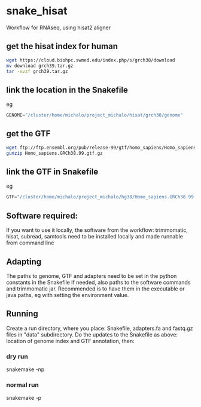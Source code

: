 # snake_hisat

Workflow for RNAseq, using hisat2 aligner 

## get the hisat index for human
```bash
wget https://cloud.biohpc.swmed.edu/index.php/s/grch38/download
mv download grch39.tar.gz
tar -xvzf grch39.tar.gz
```

## link the location in the Snakefile
eg
```python
GENOME="/cluster/home/michalo/project_michalo/hisat/grch38/genome"
```

## get the GTF
```bash
wget ftp://ftp.ensembl.org/pub/release-99/gtf/homo_sapiens/Homo_sapiens.GRCh38.99.gtf.gz
gunzip Homo_sapiens.GRCh38.99.gtf.gz
```

## link the GTF in Snakefile
eg
```python
GTF="/cluster/home/michalo/project_michalo/hg38/Homo_sapiens.GRCh38.99.gtf"
```



## Software required:
If you want to use it locally, the software from the workflow: trimmomatic, hisat, subread, samtools need to be installed locally and made runnable from command line

## Adapting
The paths to genome, GTF and adapters need to be set in the python constants in the Snakefile
If needed, also paths to the software commands and trimmomatic jar. Recommended is to have them in the executable or java paths, eg with setting the environment value. 


## Running

Create a run directory, where you place: Snakefile, adapters.fa and fastq.gz files in "data" subdirectory. 
Do the updates to the Snakefile as above: location of genome index and GTF annotation, then:

### dry run

snakemake -np

### normal run

snakemake -p


